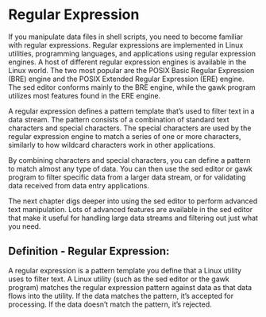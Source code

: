 # Regular Expression
If you manipulate data files in shell scripts, you need to become familiar with regular expressions. Regular expressions are implemented in Linux utilities, programming languages, and applications using regular expression engines. A host of different regular expression engines is available in the Linux world. The two most popular are the POSIX Basic Regular Expression (BRE) engine and the POSIX Extended Regular Expression (ERE) engine. The sed editor conforms mainly to the BRE engine, while the gawk program utilizes most features found in the ERE engine.

A regular expression defines a pattern template that’s used to filter text in a data stream. The pattern consists of a combination of standard text characters and special characters. The special characters are used by the regular expression engine to match a series of one or more characters, similarly to how wildcard characters work in other applications.

By combining characters and special characters, you can define a pattern to match almost any type of data. You can then use the sed editor or gawk program to filter specific data from a larger data stream, or for validating data received from data entry applications.

The next chapter digs deeper into using the sed editor to perform advanced text manipulation. Lots of advanced features are available in the sed editor that make it useful for handling large data streams and filtering out just what you need.

## Definition - Regular Expression:
A regular expression is a pattern template you define that a Linux utility uses to filter text. A Linux utility (such as the sed editor or the gawk program) matches the regular expression pattern against data as that data flows into the utility. If the data matches the pattern, it’s accepted for processing. If the data doesn’t match the pattern, it’s rejected.
